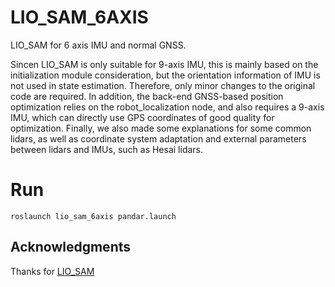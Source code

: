 # LIO_SAM_6AXIS
LIO_SAM for 6 axis IMU and normal GNSS.

Sincen LIO_SAM is only suitable for 9-axis IMU, this is mainly based on the initialization module consideration, but the orientation information of IMU is not used in state estimation. Therefore, only minor changes to the original code are required. In addition, the back-end GNSS-based position optimization relies on the robot_localization node, and also requires a 9-axis IMU, which can directly use GPS coordinates of good quality for optimization. Finally, we also made some explanations for some common lidars, as well as coordinate system adaptation and external parameters between lidars and IMUs, such as Hesai lidars.

# Run

`roslaunch lio_sam_6axis pandar.launch`



## Acknowledgments

Thanks for [LIO_SAM](https://github.com/TixiaoShan/LIO-SAM)



